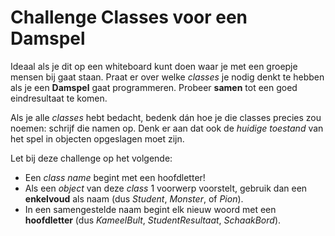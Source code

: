 # Challenge Classes voor een Damspel



Ideaal als je dit op een whiteboard kunt doen waar je met een groepje mensen bij gaat staan. Praat er over welke _classes_ je nodig denkt te hebben als je een **Damspel** gaat programmeren. Probeer **samen** tot een goed eindresultaat te komen.


Als je alle *classes* hebt bedacht, bedenk dán hoe je die classes precies zou noemen: schrijf die namen op. Denk er aan dat ook de *huidige toestand* van het spel in objecten opgeslagen moet zijn.  



Let bij deze challenge op het volgende:
+ Een *class name* begint met een hoofdletter!
+ Als een *object* van deze *class* 1 voorwerp voorstelt, gebruik dan een  **enkelvoud** als naam (dus *Student*, *Monster*, of *Pion*).
+ In een samengestelde naam begint elk nieuw woord met een **hoofdletter** (dus *KameelBult*, *StudentResultaat*, *SchaakBord*).
